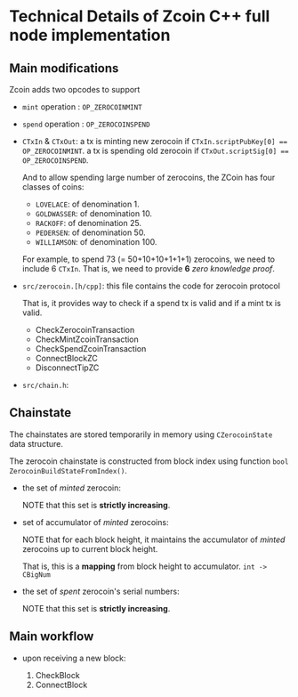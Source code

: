 # Technical Details of Zcoin C++ full node implementation

## Main modifications

Zcoin adds two opcodes to support 
- `mint` operation : `OP_ZEROCOINMINT`
- `spend` operation : `OP_ZEROCOINSPEND`


- `CTxIn` & `CTxOut`: 
    a tx is minting new zerocoin if `CTxIn.scriptPubKey[0] == OP_ZEROCOINMINT`.
    a tx is spending old zerocoin if `CTxOut.scriptSig[0] == OP_ZEROCOINSPEND`.

    And to allow spending large number of zerocoins, the ZCoin has four classes of coins:
    - `LOVELACE`: of denomination 1.
    - `GOLDWASSER`: of denomination 10.
    - `RACKOFF`: of denomination 25.
    - `PEDERSEN`: of denomination 50. 
    - `WILLIAMSON`: of denomination 100.

    For example, to spend 73 (= 50+10+10+1+1+1) zerocoins, we need to include 6 `CTxIn`. That is, we need to provide **6** *zero knowledge proof*.

- `src/zerocoin.[h/cpp]`: this file contains the code for zerocoin protocol

    That is, it provides way to check if a spend tx is valid and if a mint tx is valid. 

    - CheckZerocoinTransaction
    - CheckMintZcoinTransaction
    - CheckSpendZcoinTransaction
    - ConnectBlockZC
    - DisconnectTipZC

- `src/chain.h`: 

## Chainstate

The chainstates are stored temporarily in memory using `CZerocoinState` data structure.

The zerocoin chainstate is constructed from block index using function
`bool ZerocoinBuildStateFromIndex()`. 

- the set of *minted* zerocoin: 
    
    NOTE that this set is **strictly increasing**.

- set of accumulator of *minted* zerocoins: 

    NOTE that for each block height, it maintains the accumulator of *minted* zerocoins up to current block height. 

   That is, this is a **mapping** from block height to accumulator. `int -> CBigNum`

- the set of *spent* zerocoin's serial numbers:
    
    NOTE that this set is **strictly increasing**.

## Main workflow 

- upon receiving a new block: 

  1. CheckBlock
  2. ConnectBlock
    